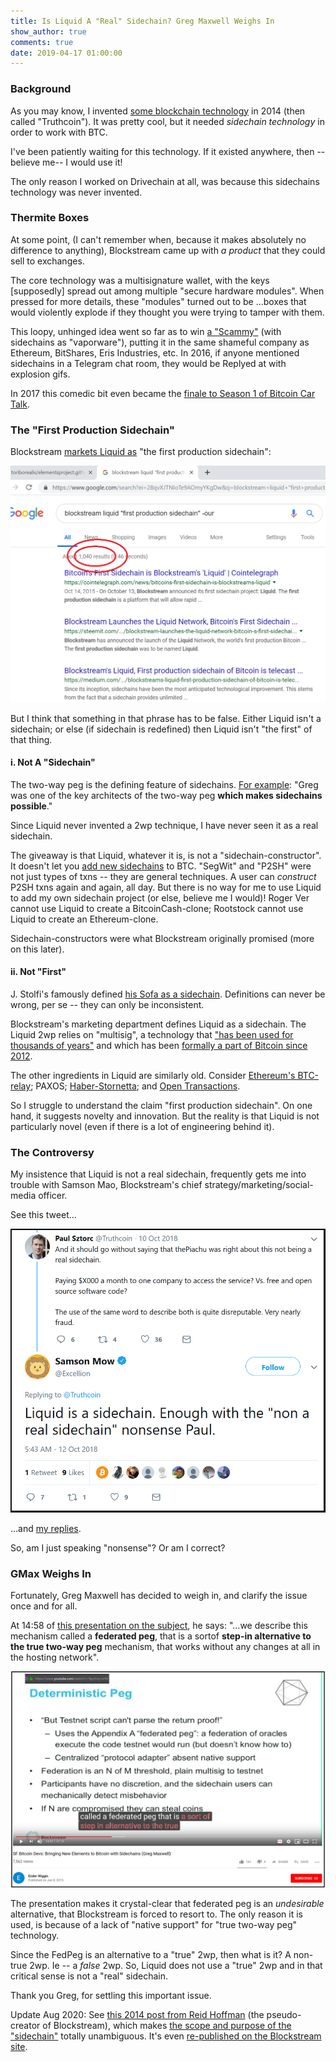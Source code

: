 ```yaml
---
title: Is Liquid A "Real" Sidechain? Greg Maxwell Weighs In
show_author: true
comments: true
date: 2019-04-17 01:00:00
---
```


### Background

As you may know, I invented [some blockchain technology](http://www.BitcoinHivemind.com) in 2014 (then called "Truthcoin"). It was pretty cool, but it needed *sidechain technology* in order to work with BTC.

I've been patiently waiting for this technology. If it existed anywhere, then --believe me-- I would use it!

The only reason I worked on Drivechain at all, was because this sidechains technology was never invented.

### Thermite Boxes

At some point, (I can't remember when, because it makes absolutely no difference to anything), Blockstream came up with *a product* that they could sell to exchanges.

The core technology was a multisignature wallet, with the keys [supposedly] spread out among multiple "secure hardware modules". When pressed for more details, these "modules" turned out to be ...boxes that would violently explode if they thought you were trying to tamper with them.

This loopy, unhinged idea went so far as to win [a "Scammy"](https://soundcloud.com/bitcoinuncensored/the-2015-scammys-the-blockchains-preeminent-achievement-awards) (with sidechains as "vaporware"), putting it in the same shameful company as Ethereum, BitShares, Eris Industries, etc. In 2016, if anyone mentioned sidechains in a Telegram chat room, they would be Replyed at with explosion gifs.

In 2017 this comedic bit even became the [finale to Season 1 of Bitcoin Car Talk](https://www.youtube.com/watch?v=oEESSiWuZiU).


### The "First Production Sidechain"

Blockstream [markets Liquid as](https://www.coindesk.com/liquid-goes-live-blockstreams-first-bitcoin-sidechain-has-finally-arrived) "the first production sidechain":

![images](/media/liquid/liquid-marketing.png)

But I think that something in that phrase has to be false. Either Liquid isn't a sidechain; or else (if sidechain is redefined) then Liquid isn't "the first" of that thing.

#### i. Not A "Sidechain"

The two-way peg is the defining feature of sidechains. [For example](https://web.archive.org/web/20141211061019/http://www.blockstream.com/founders/): "Greg was one of the key architects of the two-way peg **which makes sidechains possible**."

Since Liquid never invented a 2wp technique, I have never seen it as a real sidechain.

The giveaway is that Liquid, whatever it is, is not a "sidechain-constructor". It doesn't let you [add new sidechains](https://twitter.com/Truthcoin/status/1105572522961952769) to BTC. "SegWit" and "P2SH" were not just types of txns -- they are general techniques. A user can *construct* P2SH txns again and again, all day. But there is no way for me to use Liquid to add my own sidechain project (or else, believe me I would)! Roger Ver cannot use Liquid to create a BitcoinCash-clone; Rootstock cannot use Liquid to create an Ethereum-clone.

Sidechain-constructors were what Blockstream originally promised (more on this later).

#### ii. Not "First"

J. Stolfi's famously defined [his Sofa as a sidechain](http://www.ic.unicamp.br/~stolfi/EXPORT/projects/bitcoin/posts/2015-06-10-my-sofa-is-a-sidechain/main.html). Definitions can never be wrong, per se -- they can only be inconsistent.

Blockstream's marketing department defines Liquid as a sidechain. The Liquid 2wp relies on "multisig", a technology that ["has been used for thousands of years"](https://en.bitcoin.it/wiki/Multisignature) and which has been [formally a part of Bitcoin since 2012](https://bitcointalk.org/index.php?topic=82213.msg906833#msg906833).

The other ingredients in Liquid are similarly old. Consider [Ethereum's BTC-relay](https://btc-relay.readthedocs.io/en/latest/frequently-asked-questions.html#how-does-btc-relay-work); PAXOS; [Haber-Stornetta](https://motherboard.vice.com/en_us/article/j5nzx4/what-was-the-first-blockchain); and [Open Transactions](http://opentransactions.org/wiki/index.php/Category:Voting_Pools).

So I struggle to understand the claim "first production sidechain". On one hand, it suggests novelty and innovation. But the reality is that Liquid is not particularly novel (even if there is a lot of engineering behind it).


### The Controversy

My insistence that Liquid is not a real sidechain, frequently gets me into trouble with Samson Mao, Blockstream's chief strategy/marketing/social-media officer.

See this tweet...

![images](/media/liquid/samson-fedpeg.png)

...and [my replies](https://twitter.com/Truthcoin/status/1050749845701505024).

So, am I just speaking "nonsense"? Or am I correct?


### GMax Weighs In

Fortunately, Greg Maxwell has decided to weigh in, and clarify the issue once and for all.

At 14:58 of [this presentation on the subject](https://www.youtube.com/watch?v=9pyVvq-vrrM), he says: "...we describe this mechanism called a **federated peg**, that is a sortof **step-in alternative to the true two-way peg** mechanism, that works without any changes at all in the hosting network".

![images](/media/liquid/gmax-fedpeg.png)

The presentation makes it crystal-clear that federated peg is an *undesirable* alternative, that Blockstream is forced to resort to. The only reason it is used, is because of a lack of "native support" for "true two-way peg" technology.

Since the FedPeg is an alternative to a "true" 2wp, then what is it? A non-true 2wp. Ie -- a *false* 2wp. So, Liquid does not use a "true" 2wp and in that critical sense is not a "real" sidechain.

Thank you Greg, for settling this important issue.

Update Aug 2020: See [this 2014 post from Reid Hoffman](https://www.linkedin.com/pulse/20141117154558-1213-the-future-of-the-bitcoin-ecosystem-and-trustless-trust-why-i-invested-in-blockstream) (the pseudo-creator of Blockstream), which makes [the scope and purpose of the "sidechain"](/media/liquid/blockstream-sidechains.png) totally unambiguous. It's even [re-published on the Blockstream site](https://blockstream.com/2015/01/13/en-reid-hoffman-on-the-future-of-the-bitcoin-ecosystem/).